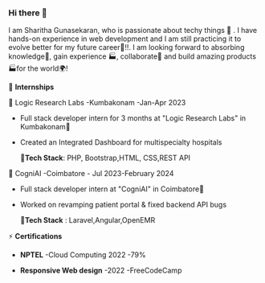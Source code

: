 ### Hi there 👋

I am Sharitha Gunasekaran, who is passionate about techy things 📠 . I have  hands-on experience in web development and I am still practicing it to evolve better for my future career🧿!!.
I am looking forward to absorbing knowledge🧠, gain experience 🏭, collaborate🤝 and build amazing products 🏭for the world🌍!


🌱 **Internships**

🧿 Logic Research Labs -Kumbakonam -Jan-Apr 2023
  - Full stack developer intern for 3 months at "Logic Research Labs" in Kumbakonam🔮
  - Created an Integrated Dashboard for multispecialty hospitals

    🔧**Tech Stack**: PHP, Bootstrap,HTML, CSS,REST API

🧿 CogniAI -Coimbatore - Jul 2023-February 2024
  - Full stack developer intern at "CogniAI" in Coimbatore🔮
  - Worked on revamping patient portal & fixed backend API bugs
    
    🔧**Tech Stack** : Laravel,Angular,OpenEMR

⚡ **Certifications**

  - **NPTEL** -Cloud Computing 2022 -79%

  - **Responsive Web design** -2022 -FreeCodeCamp


